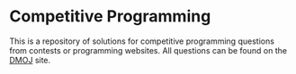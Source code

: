# Competitive Programming
This is a repository of solutions for competitive programming questions from contests or programming websites.
All questions can be found on the [DMOJ](https://dmoj.ca/) site.
